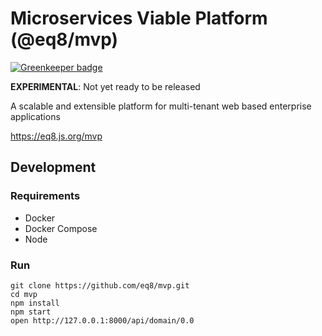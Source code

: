 # Microservices Viable Platform (@eq8/mvp)

[![Greenkeeper badge](https://badges.greenkeeper.io/eq8/mvp.svg)](https://greenkeeper.io/)

**EXPERIMENTAL**: Not yet ready to be released

A scalable and extensible platform for multi-tenant web based enterprise applications

https://eq8.js.org/mvp

## Development

### Requirements

- Docker
- Docker Compose
- Node

### Run

```
git clone https://github.com/eq8/mvp.git
cd mvp
npm install
npm start
open http://127.0.0.1:8000/api/domain/0.0
```

